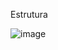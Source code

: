 Estrutura

![image](https://github.com/camilabdacosta/Gym-API-Java/assets/61713785/632046e8-5457-430a-8686-a02cae9ed5e9)
